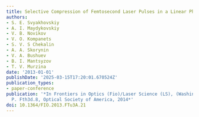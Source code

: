 ```yaml
---
title: Selective Compression of Femtosecond Laser Pulses in a Linear Photonic Crystal
authors:
- S. E. Svyakhovskiy
- A. I. Maydykovskiy
- V. B. Novikov
- V. O. Kompanets
- S. V. S Chekalin
- A. A. Skorynin
- V. A. Bushuev
- B. I. Mantsyzov
- T. V. Murzina
date: '2013-01-01'
publishDate: '2025-03-15T17:20:01.670524Z'
publication_types:
- paper-conference
publication: '*In Frontiers in Optics (Fio)/Laser Science (LS), (Washington, DC, 2014),
  P. Fth3d.8, Optical Society of America, 2014*'
doi: 10.1364/FIO.2013.FTu3A.21
---
```

